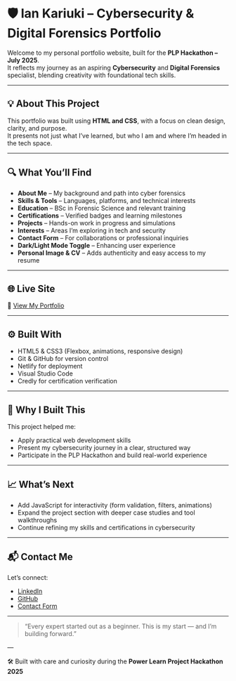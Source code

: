 # 🛡️ Ian Kariuki – Cybersecurity & Digital Forensics Portfolio

Welcome to my personal portfolio website, built for the **PLP Hackathon – July 2025**.  
It reflects my journey as an aspiring **Cybersecurity** and **Digital Forensics** specialist, blending creativity with foundational tech skills.

---

## 💡 About This Project

This portfolio was built using **HTML and CSS**, with a focus on clean design, clarity, and purpose.  
It presents not just what I’ve learned, but who I am and where I’m headed in the tech space.

---

## 🔍 What You’ll Find

- **About Me** – My background and path into cyber forensics  
- **Skills & Tools** – Languages, platforms, and technical interests  
- **Education** – BSc in Forensic Science and relevant training  
- **Certifications** – Verified badges and learning milestones  
- **Projects** – Hands-on work in progress and simulations  
- **Interests** – Areas I’m exploring in tech and security  
- **Contact Form** – For collaborations or professional inquiries  
- **Dark/Light Mode Toggle** – Enhancing user experience  
- **Personal Image & CV** – Adds authenticity and easy access to my resume

---

## 🌐 Live Site

🔗 [View My Portfolio](https://iankariuki-portfolio.netlify.app/)

---

## ⚙️ Built With

- HTML5 & CSS3 (Flexbox, animations, responsive design)  
- Git & GitHub for version control  
- Netlify for deployment  
- Visual Studio Code  
- Credly for certification verification

---

## 🎯 Why I Built This

This project helped me:

- Apply practical web development skills  
- Present my cybersecurity journey in a clear, structured way  
- Participate in the PLP Hackathon and build real-world experience  

---

## 📈 What’s Next

- Add JavaScript for interactivity (form validation, filters, animations)  
- Expand the project section with deeper case studies and tool walkthroughs  
- Continue refining my skills and certifications in cybersecurity

---

## 📬 Contact Me

Let’s connect:

- [LinkedIn](https://www.linkedin.com/in/ian-kariuki-587b33362)  
- [GitHub](https://github.com/iainkariuki)  
- [Contact Form](https://iankariuki-portfolio.netlify.app/#contact)

---

> “Every expert started out as a beginner. This is my start — and I’m building forward.”

—

🛠️ Built with care and curiosity during the **Power Learn Project Hackathon 2025**
